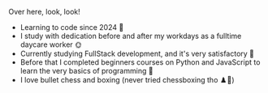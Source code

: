 Over here, look, look!

- Learning to code since 2024 💾
- I study with dedication before and after my workdays as a fulltime daycare worker 🌞
- Currently studying FullStack development, and it's very satisfactory 🤤
- Before that I completed beginners courses on Python and JavaScript to learn the very basics of programming 🧠
- I love bullet chess and boxing (never tried chessboxing tho ♟️🥊)
